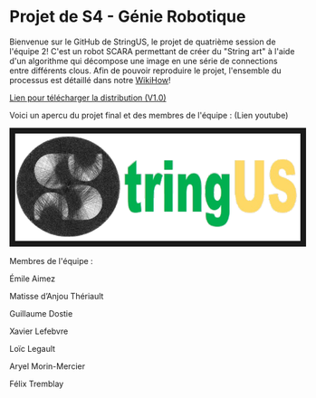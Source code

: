 # Projet de S4 - Génie Robotique
Bienvenue sur le GitHub de StringUS, le projet de quatrième session de l'équipe 2!
C'est un robot SCARA permettant de créer du "String art" à l'aide d'un 
algorithme qui décompose une image en une série de connections entre différents clous. 
Afin de pouvoir reproduire le projet, l'ensemble du processus est détaillé dans notre [WikiHow](https://github.com/Cloclo222/StringUs/wiki)!

[Lien pour télécharger la distribution (V1.0)](https://minhaskamal.github.io/DownGit/#/home?url=https://github.com/Cloclo222/StringUs/tree/main/dist/StringUS)

Voici un apercu du projet final et des membres de l'équipe : (Lien youtube)  <div style="display:flex; justify-content:center;">
  <a href="https://www.youtube.com/watch?v=m2AeZZNMaKs" target="_blank"><img src="https://github.com/Cloclo222/StringUs/blob/0661b0e87b42db8224cb183debad8b94f7c75bdf/Documents/Images/LogoStringUS.png" border="10" /></a>
</div>

Membres de l'équipe :

Émile Aimez​

Matisse d’Anjou Thériault​

Guillaume Dostie​

Xavier Lefebvre​

Loïc Legault​

Aryel Morin-Mercier​

Félix Tremblay

